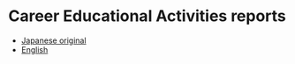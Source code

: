# Career Educational Activities reports
- [Japanese original](./reports_jp/)
- [English](./reports_en/)
